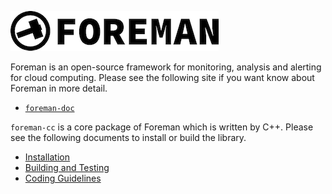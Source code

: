 ![foreman_logo](doc/img/icon.png)

Foreman is an open-source framework for monitoring, analysis and alerting for cloud computing. Please see the following site if you want know about Foreman in more detail.

- [`foreman-doc`](https://github.com/cybergarage/foreman-doc/)

`foreman-cc` is a core package of Foreman which is written by C++. Please see the following documents to install or build the library.

- [Installation](doc/installation.md)
- [Building and Testing](doc/building_and_testing.md)
- [Coding Guidelines](doc/coding_guideline.md)
